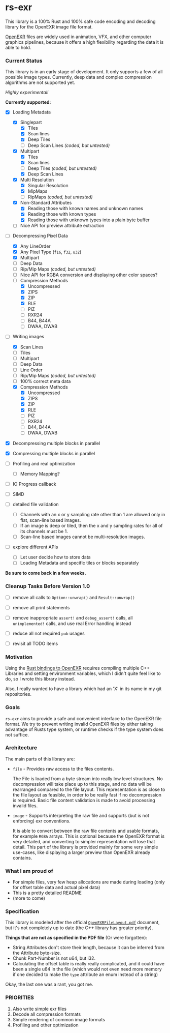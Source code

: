 # rs-exr

This library is a 100% Rust and 100% safe code 
encoding and decoding library for the OpenEXR image file format.

[OpenEXR](http://www.openexr.com/) 
files are widely used in animation, VFX, and 
other computer graphics pipelines, because it offers
a high flexibility regarding the data it is able to hold. 


### Current Status

This library is in an early stage of development. It only supports a few of all possible image types.
Currently, deep data and complex compression algorithms are not supported yet.

_Highly experimental!_

__Currently supported:__

- [x] Loading Metadata
    - [x] Singlepart
        - [x] Tiles
        - [x] Scan lines
        - [x] Deep Tiles
        - [ ] Deep Scan Lines _(coded, but untested)_
    - [x] Multipart
        - [x] Tiles
        - [x] Scan lines
        - [ ] Deep Tiles _(coded, but untested)_
        - [x] Deep Scan Lines
    - [x] Multi Resolution
        - [x] Singular Resolution
        - [x] MipMaps
        - [ ] RipMaps _(coded, but untested)_
    - [x] Non-Standard Attributes
        - [x] Reading those with known names and unknown names
        - [x] Reading those with known types
        - [x] Reading those with unknown types into a plain byte buffer
    - [ ] Nice API for preview attribute extraction
    
- [ ] Decompressing Pixel Data
    - [x] Any LineOrder
    - [x] Any Pixel Type (`f16`, `f32`, `u32`)
    - [x] Multipart
    - [ ] Deep Data
    - [ ] Rip/Mip Maps  _(coded, but untested)_
    - [ ] Nice API for RGBA conversion and displaying other color spaces?
    - [ ] Compression Methods
        - [x] Uncompressed
        - [x] ZIPS
        - [x] ZIP
        - [x] RLE
        - [ ] PIZ
        - [ ] RXR24
        - [ ] B44, B44A
        - [ ] DWAA, DWAB

- [ ] Writing images
    - [x] Scan Lines
    - [ ] Tiles
    - [ ] Multipart
    - [ ] Deep Data
    - [ ] Line Order
    - [ ] Rip/Mip Maps _(coded, but untested)_
    - [ ] 100% correct meta data
    - [x] Compression Methods
        - [x] Uncompressed
        - [x] ZIPS
        - [x] ZIP
        - [x] RLE
        - [ ] PIZ
        - [ ] RXR24
        - [ ] B44, B44A
        - [ ] DWAA, DWAB
    
- [x] Decompressing multiple blocks in parallel
- [x] Compressing multiple blocks in parallel

- [ ] Profiling and real optimization
    - [ ] Memory Mapping?
- [ ] IO Progress callback
- [ ] SIMD
- [ ] detailed file validation
    - [ ] Channels with an x or y sampling rate other than 1 are allowed only in flat, scan-line based images.
    - [ ] If an image is deep or tiled, then the x and y sampling rates for all of its channels must be 1.
    - [ ] Scan-line based images cannot be multi-resolution images.

- [ ] explore different APIs
    - [ ] Let user decide how to store data
    - [ ] Loading Metadata and specific tiles or blocks separately
    
__Be sure to come back in a few weeks.__

### Cleanup Tasks Before Version 1.0
- [ ] remove all calls to `Option::unwrap()` and `Result::unwrap()`
- [ ] remove all print statements
- [ ] remove inappropriate `assert!` and `debug_assert!` calls,
        all `unimplemented!` calls,
        and use real Error handling instead
- [ ] reduce all not required `pub` usages
- [ ] revisit all TODO items


### Motivation

Using the [Rust bindings to OpenEXR](https://github.com/cessen/openexr-rs) 
requires compiling multiple C++ Libraries 
and setting environment variables, 
which I didn't quite feel like to do, 
so I wrote this library instead.

Also, I really wanted to have a library 
which had an 'X' in its name in my git repositories.

### Goals

`rs-exr` aims to provide a safe and convenient 
interface to the OpenEXR file format.
We try to prevent writing invalid OpenEXR files by
either taking advantage of Rusts type system, 
or runtime checks if the type system does not suffice.

### Architecture

The main parts of this library are:

-   `file` - Provides raw access to the files contents.

    The File is loaded from a byte stream into really
    low level structures. No decompression will take place up to this stage,
    and no data will be rearranged compared to the file layout.
    This representation is as close to the file layout as feasible,
    in order to be really fast if no decompression is required.
    Basic file content validation is made to avoid processing invalid files.
    
-   `image` - Supports interpreting the raw file 
    and supports (but is not enforcing) exr conventions.
 
    It is able to convert between the raw file contents
    and usable formats, for example `RGBA` arrays. This is optional
    because the OpenEXR format is very detailed, and converting to
    simpler representation will lose that detail. This part of the 
    library is provided mainly for some very simple use-cases, like
    displaying a larger preview than OpenEXR already contains.

### What I am proud of

-   For simple files, very few heap allocations are made during loading
    (only for offset table data and actual pixel data)
-   This is a pretty detailed README
-   (more to come)

### Specification

This library is modeled after the 
official [`OpenEXRFileLayout.pdf`](http://www.openexr.com/documentation.html)
document, but it's not completely up to date
(the C++ library has greater priority).

__Things that are not as specified in the PDF file__ (Or were forgotten):

-   String Attributes don't store their length,
    because it can be inferred from the Attribute byte-size.
-   Chunk Part-Number is not u64, but i32.
-   Calculating the offset table is really really complicated,
    and it could have been a single u64 in the file
    (which would not even need more memory if one decided to make
    the `type` attribute an enum instead of a string)
    
Okay, the last one was a rant, you got me.

### PRIORITIES
1. Also write simple exr files 
1. Decode all compression formats
1. Simple rendering of common image formats
1. Profiling and other optimization
